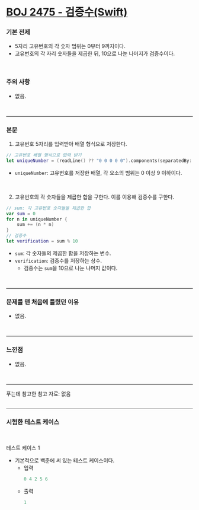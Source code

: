 # [BOJ 2475 - 검증수(Swift)](https://www.acmicpc.net/problem/2475)

### 기본 전제<br/>
 - 5자리 고유번호의 각 숫자 범위는 0부터 9까지이다.
 - 고유번호의 각 자리 숫자들을 제곱한 뒤, 10으로 나눈 나머지가 검증수이다.
<br/>

### 주의 사항<br/>
 - 없음.
<br/>

---
### 본문<br/>

1. 고유번호 5자리를 입력받아 배열 형식으로 저장한다.<br/>
```Swift
// 고유번호 배열 형식으로 입력 받기
let uniqueNumber = (readLine() ?? "0 0 0 0 0").components(separatedBy: " ").map{ Int($0) ?? 0 }
```
 - `uniqueNumber`: 고유번호를 저장한 배열, 각 요소의 범위는 0 이상 9 이하이다.<br/>
 <br/>

2. 고유번호의 각 숫자들을 제곱한 합을 구한다. 이를 이용해 검증수를 구한다.<br/>
```Swift
// sum: 각 고유번호 숫자들을 제곱한 합
var sum = 0
for n in uniqueNumber {
    sum += (n * n)
}
// 검증수
let verification = sum % 10
```
 - `sum`: 각 숫자들의 제곱한 합을 저장하는 변수.<br/>
 - `verification`: 검증수를 저장하는 상수.<br/>
    - 검증수는 `sum`을 10으로 나눈 나머지 값이다.<br/>
<br/>

---
### 문제를 맨 처음에 틀렸던 이유<br/>
- 없음.<br/>
<br/>

---
### 느낀점<br/>
- 없음.<br/>
<br/>

--- 
푸는데 참고한 참고 자료: 없음<br/>
<br/>

---
### 시험한 테스트 케이스
<br/>

테스트 케이스 1<br/>
- 기본적으로 백준에 써 있는 테스트 케이스이다.<br/>
    - 입력
        ```Swift
        0 4 2 5 6
        ```
    - 출력
        ```Swift
        1
        ```
<br/>
